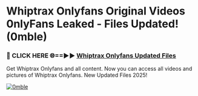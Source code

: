 # Whiptrax Onlyfans Original Videos 0nlyFans Leaked - Files Updated! (0mble)

<h3>🔴 CLICK HERE 🌐==►► <a href="https://tinyurl.com/3hn5wdd3" rel="nofollow">Whiptrax Onlyfans Updated Files</a></h3>

Get Whiptrax Onlyfans and all content. Now you can access all videos and pictures of Whiptrax Onlyfans. New Updated Files 2025!

[![0mble](https://i.imgur.com/4HnBqBT.gif)](https://tinyurl.com/3hn5wdd3)
